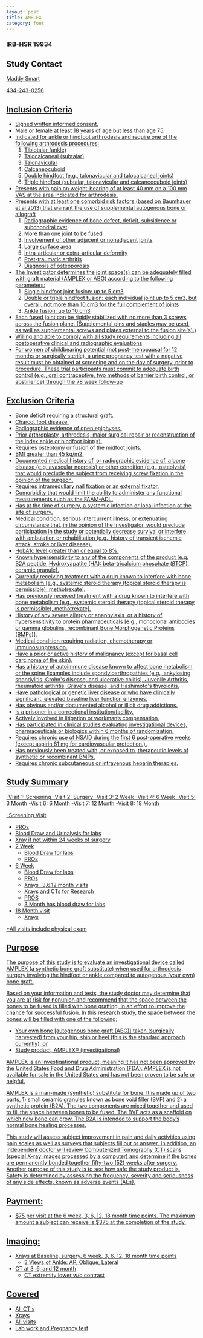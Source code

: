 ```yaml
---
layout: post
title: AMPLEX
category: foot
---
```


### IRB-HSR 19934

## Study Contact

<a href="mailto:MMS4AW@hscmail.mcc.virginia.edu">Maddy Smart

434-243-0256

##  Inclusion Criteria

- Signed written informed consent.
- Male or female at least 18 years of age but less than age 75.
- Indicated for ankle or hindfoot arthrodesis and require one of the following arthrodesis procedures: 
  1. Tibiotalar (ankle) 
  2. Talocalcaneal (subtalar) 
  3. Talonavicular 
  4. Calcaneocuboid 
  5. Double hindfoot (e.g., talonavicular and talocalcaneal joints) 
  6. Triple hindfoot (subtalar, talonavicular and calcaneocuboid joints)
- Presents with pain on weight-bearing of at least 40 mm on a 100 mm VAS at the area indicated for arthrodesis.
- Presents with at least one comorbid risk factors (based on Baumhauer et al 2013) that warrant the use of supplemental autogenous bone or allograft
  1. Radiographic evidence of bone defect, deficit, subsidence or subchondral cyst 
  2. More than one joint to be fused 
  3. Involvement of other adjacent or nonadjacent joints 
  4. Large surface area 
  5. Intra-articular or extra-articular deformity 
  6. Post-traumatic arthritis 
  7. Diagnosis of osteoporosis
- The Investigator determines the joint space(s) can be adequately filled with graft material (AMPLEX or ABG) according to the following parameters: 
  1. Single hindfoot joint fusion: up to 5 cm3 
  2. Double or triple hindfoot fusion: each individual joint up to 5 cm3, but overall, not more than 10 cm3 for the full complement of joints 
  3. Ankle fusion: up to 10 cm3
- Each fused joint can be rigidly stabilized with no more than 3 screws across the fusion plane. (Supplemental pins and staples may be used, as well as supplemental screws and plates external to the fusion site(s).)
- Willing and able to comply with all study requirements including all postoperative clinical and radiographic evaluations
- For women of childbearing potential (not post-menopausal for 12 months or surgically sterile), a urine pregnancy test with a negative result must be obtained at screening and on the day of surgery, prior to procedure. These trial participants must commit to adequate birth control (e.g., oral contraceptive, two methods of barrier birth control, or abstinence) through the 78 week follow-up

##  Exclusion Criteria

- Bone deficit requiring a structural graft.
- Charcot foot disease.
- Radiographic evidence of open epiphyses.
- Prior arthroplasty, arthrodesis, major surgical repair or reconstruction of the index ankle or hindfoot joint(s).
- Requires osteotomy or fusion of the midfoot joints.
- BMI greater than 45 kg/m2.
- Documented medical history of, or radiographic evidence of, a bone disease (e.g. avascular necrosis) or other condition (e.g., osteolysis) that would preclude the subject from receiving screw fixation in the opinion of the surgeon.
- Requires intramedullary nail fixation or an external fixator.
- Comorbidity that would limit the ability to administer any functional measurements such as the FAAM-ADL.
- Has at the time of surgery, a systemic infection or local infection at the site of surgery.
- Medical condition, serious intercurrent illness, or extenuating circumstance that, in the opinion of the Investigator, would preclude participation in the study or potentially decrease survival or interfere with ambulation or rehabilitation (e.g., history of transient ischemic attack, stroke or liver disease).
- HgbA1c level greater than or equal to 8%.
- Known hypersensitivity to any of the components of the product [e.g. B2A peptide, Hydroxyapatite (HA): beta-tricalcium phosphate (βTCP), ceramic granule].
- Currently receiving treatment with a drug known to interfere with bone metabolism [e.g., systemic steroid therapy (topical steroid therapy is permissible), methotrexate].
- Has previously received treatment with a drug known to interfere with bone metabolism [e.g., systemic steroid therapy (topical steroid therapy is permissible), methotrexate].
- History of any severe allergy or anaphylaxis, or a history of hypersensitivity to protein pharmaceuticals [e.g., monoclonal antibodies or gamma globulins, recombinant Bone Morphogenetic Proteins (BMPs)].
- Medical condition requiring radiation, chemotherapy or immunosuppression.
- Have a prior or active history of malignancy (except for basal cell carcinoma of the skin).
- Has a history of autoimmune disease known to affect bone metabolism or the spine Examples include spondyloarthropathies (e.g., ankylosing spondylitis, Crohn's disease, and ulcerative colitis), Juvenile Arthritis, rheumatoid arthritis, Grave's disease, and Hashimoto's thyroiditis.
- Have pathological or genetic liver disease or who have clinically significant, elevated baseline liver function enzymes.
- Has obvious and/or documented alcohol or illicit drug addictions.
- Is a prisoner in a correctional institution/facility.
- Actively involved in litigation or workman’s compensation.
- Has participated in clinical studies evaluating investigational devices, pharmaceuticals or biologics within 6 months of randomization.
- Requires chronic use of NSAID during the first 6 post-operative weeks (except aspirin 81 mg for cardiovascular protection.).
- Has previously been treated with, or exposed to, therapeutic levels of synthetic or recombinant BMPs.
- Requires chronic subcutaneous or intravenous heparin therapies.

## Study Summary

-Visit 1: Screening
-Visit 2: Surgery
-Visit 3: 2 Week
-Visit 4: 6 Week
-Visit 5: 3 Month
-Visit 6: 6 Month
-Visit 7: 12 Month 
-Visit 8: 18 Month

-Screening Visit 
  - PROs
  - Blood Draw and Urinalysis for labs
  - Xray if not within 24 weeks of surgery 
- 2 Week
  - Blood Draw for labs
  - PROs
- 6 Week
  - Blood Draw for labs
  - PROs
  - Xrays
-3,6,12 month visits
  - Xrays and CTs for Research
  - PROS
  - 3 Month has blood draw for labs
- 18 Month visit
  - Xrays
 
 *All visits include physical exam

## Purpose

The purpose of this study is to evaluate an investigational device called AMPLEX (a synthetic bone graft substitute) when used for arthrodesis surgery involving the hindfoot or ankle compared to autogenous (your own) bone graft.  

Based on your information and tests, the study doctor may determine that you are at risk for nonunion and recommend that the space between the bones to be fused is filled with bone grafting, in an effort to improve the chance for successful fusion.  In this research study, the space between the bones will be filled with one of the following:

- Your own bone [autogenous bone graft (ABG)] taken (surgically harvested) from your hip, shin or heel (this is the standard approach currently), or 
- Study product, AMPLEX® (investigational)

AMPLEX is an investigational product, meaning it has not been approved by the United States Food and Drug Administration (FDA).  AMPLEX is not available for sale in the United States and has not been proven to be safe or helpful.  

AMPLEX is a man-made (synthetic) substitute for bone.  It is made up of two parts, 1) small ceramic granules known as bone void filler (BVF) and 2) a synthetic protein (B2A).  The two components are mixed together and used to fill the space between bones to be fused.  The BVF acts as a scaffold on which new bone can grow.  The B2A is intended to support the body’s normal bone healing processes.

This study will assess subject improvement in pain and daily activities using pain scales as well as surveys that subjects fill out or answer.  In addition, an independent doctor will review Computerized Tomography (CT) scans (special X-ray images processed by a computer) and determine if the bones are permanently bonded together fifty-two (52) weeks after surgery.  Another purpose of this study is to see how safe the study product is.  Safety is determined by assessing the frequency, severity and seriousness of any side effects, known as adverse events (AEs). 


## Payment:

- $75 per visit at the 6 week, 3, 6, 12, 18 month time points.  The maximum amount a subject can receive is $375 at the completion of the study.

## Imaging:

- Xrays at Baseline, surgery, 6 week, 3, 6, 12, 18 month time points
    - 3 Views of Ankle: AP, Oblique, Lateral 
- CT at 3, 6, and 12 month
    - CT extremity lower w/o contrast 
 
## Covered

- All CT's 
- Xrays
- All visits
- Lab work and Pregnancy test
